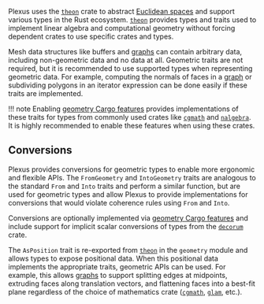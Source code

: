 Plexus uses the [`theon`][] crate to abstract [Euclidean spaces][space] and
support various types in the Rust ecosystem. [`theon`][] provides types and
traits used to implement linear algebra and computational geometry without
forcing dependent crates to use specific crates and types.

Mesh data structures like buffers and [graphs](../graphs) can contain arbitrary
data, including non-geometric data and no data at all. Geometric traits are not
required, but it is recommended to use supported types when representing
geometric data. For example, computing the normals of faces in a
[graph](../graphs) or subdividing polygons in an iterator expression can be done
easily if these traits are implemented.

!!! note
    Enabling [geometry Cargo features](../getting-started/#integrations)
    provides implementations of these traits for types from commonly used crates
    like [`cgmath`][] and [`nalgebra`][]. It is highly recommended to enable
    these features when using these crates.

## Conversions

Plexus provides conversions for geometric types to enable more ergonomic and
flexible APIs. The `FromGeometry` and `IntoGeometry` traits are analogous to the
standard `From` and `Into` traits and perform a similar function, but are used
for geometric types and allow Plexus to provide implementations for conversions
that would violate coherence rules using `From` and `Into`.

Conversions are optionally implemented via [geometry Cargo
features](../getting-started/#integrations) and include support for implicit
scalar conversions of types from the [`decorum`][] crate.

The `AsPosition` trait is re-exported from [`theon`][] in the `geometry` module
and allows types to expose positional data. When this positional data implements
the appropriate traits, geometric APIs can be used. For example, this allows
[graphs](../graphs) to support splitting edges at midpoints, extruding faces
along translation vectors, and flattening faces into a best-fit plane regardless
of the choice of mathematics crate ([`cgmath`][], [`glam`][], etc.).

[space]: https://en.wikipedia.org/wiki/euclidean_space

[`cgmath`]: https://crates.io/crates/cgmath
[`decorum`]: https://crates.io/crates/decorum
[`glam`]: https://crates.io/crates/glam
[`nalgebra`]: https://crates.io/crates/nalgebra
[`theon`]: https://crates.io/crates/theon
